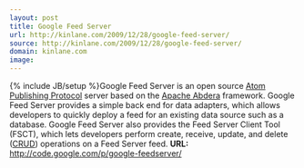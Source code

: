 ```yaml
---
layout: post
title: Google Feed Server
url: http://kinlane.com/2009/12/28/google-feed-server/
source: http://kinlane.com/2009/12/28/google-feed-server/
domain: kinlane.com
image: 
---
```

{% include JB/setup %}Google Feed Server is an open source <a title="Atom (standard)" rel="wikipedia" href="http://en.wikipedia.org/wiki/Atom_%28standard%29">Atom Publishing Protocol</a> server based on the <a title="Apache Abdera" rel="homepage" href="http://incubator.apache.org/abdera/">Apache Abdera</a> framework. Google Feed Server provides a simple back end for data adapters, which allows developers to quickly deploy a feed for an existing data source such as a database. Google Feed Server also provides the Feed Server Client Tool (FSCT), which lets developers perform create, receive, update, and delete (<a title="Create, read, update and delete" rel="wikipedia" href="http://en.wikipedia.org/wiki/Create%2C_read%2C_update_and_delete">CRUD</a>) operations on a Feed Server feed. <strong>URL:</strong> <a href="http://code.google.com/p/google-feedserver/">http://code.google.com/p/google-feedserver/</a>